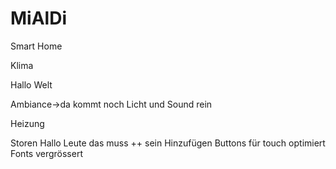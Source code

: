# MiAlDi

Smart Home

Klima

Hallo Welt

Ambiance->da kommt noch Licht und Sound rein

Heizung

Storen
Hallo Leute das muss ++ sein
Hinzufügen
Buttons für touch optimiert
Fonts vergrössert
